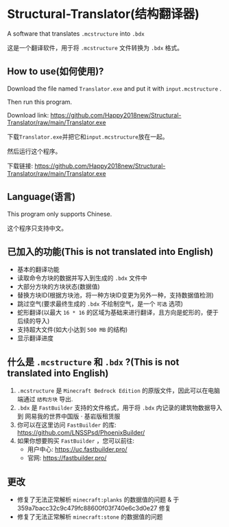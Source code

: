# Structural-Translator(结构翻译器)
A software that translates `.mcstructure` into `.bdx`

这是一个翻译软件，用于将 `.mcstructure` 文件转换为 `.bdx` 格式。

## How to use(如何使用)?
Download the file named `Translator.exe` and put it with `input.mcstructure` .

Then run this program.

Download link: https://github.com/Happy2018new/Structural-Translator/raw/main/Translator.exe

下载`Translator.exe`并把它和`input.mcstructure`放在一起。

然后运行这个程序。

下载链接: https://github.com/Happy2018new/Structural-Translator/raw/main/Translator.exe
## Language(语言)
This program only supports Chinese.

这个程序只支持中文。
## 已加入的功能(This is not translated into English)
- 基本的翻译功能
- 读取命令方块的数据并写入到生成的 `.bdx` 文件中
- 大部分方块的方块状态(数据值)
- 替换方块ID(根据方块池，将一种方块ID变更为另外一种，支持数据值检测)
- 跳过空气(要求最终生成的 `.bdx` 不绘制空气，是一个 `可选` 选项)
- 蛇形翻译(以最大 `16 * 16` 的区域为基础来进行翻译，且方向是蛇形的，便于后续的导入)
- 支持超大文件(如大小达到 `500 MB` 的结构)
- 显示翻译进度
## 什么是 `.mcstructure` 和 `.bdx` ?(This is not translated into English)
1. `.mcstructure` 是 `Minecraft Bedrock Edition` 的原版文件，因此可以在电脑端通过 `结构方块` 导出.
2. `.bdx` 是 `FastBuilder` 支持的文件格式，用于将 `.bdx` 内记录的建筑物数据导入到 网易我的世界中国版 · 基岩版租赁服
3. 你可以在这里访问 `FastBuilder` 的库: https://github.com/LNSSPsd/PhoenixBuilder/
4. 如果你想要购买 `FastBuilder` ，您可以前往: 
   - 用户中心: https://uc.fastbuilder.pro/
   - 官网: https://fastbuilder.pro/
## 更改
- 修复了无法正常解析 `minecraft:planks` 的数据值的问题 & 于 359a7bacc32c9c479fc88600f03f740e6c3d0e27 修复
- 修复了无法正常解析 `minecraft:stone` 的数据值的问题
